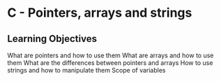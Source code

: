 # C - Pointers, arrays and strings

## Learning Objectives
What are pointers and how to use them
What are arrays and how to use them
What are the differences between pointers and arrays
How to use strings and how to manipulate them
Scope of variables

